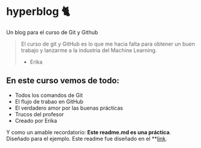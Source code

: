 # hyperblog 🐈
Un blog para el curso de Git y Github
>El curso de git y GitHub es lo que me hacia falta para obtener un buen trabajo y lanzarme a la industria del Machine Learning.
>- Erika

## En este curso vemos de todo:
* Todos los comandos de Git
* El flujo de trabao en GitHub
* El verdadero amor por las buenas prácticas
* Trucos del profesor
* Creado por Erika

Y como un amable recordatorio: **Este readme.md es una práctica**. Diseñado para el ejemplo. Este readme fue diseñado en el **[link](https://pandao.github.io/editor.md/en.html).